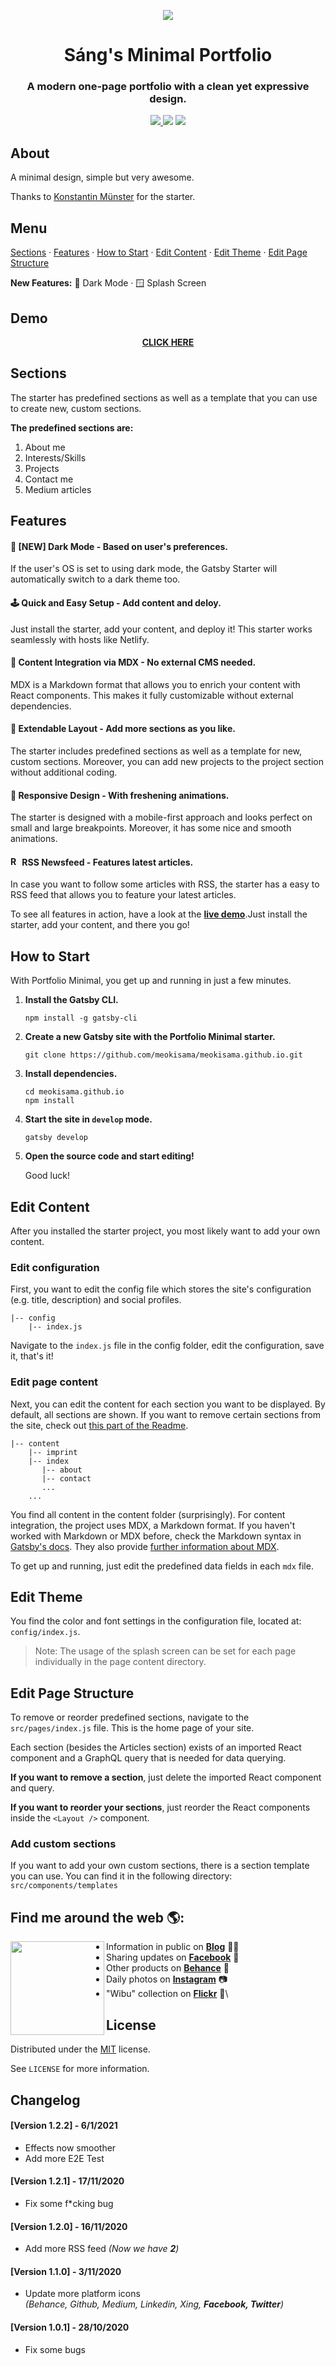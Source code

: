 <p align="center">
  <a href="https://meoki.net">
    <img src="content/favicon.png" />
  </a>
</p>

<h1 align="center"> Sáng's Minimal Portfolio </h1>

<h3 align="center"> A modern one-page portfolio with a clean yet expressive design. </h3>

<p align="center">
  <a href="https://github.com/meokisama/meokisama.github.io/blob/develop/LICENSE">
    <img src="https://img.shields.io/badge/license-MIT-blue.svg"/>
  </a>
  <img src="https://img.shields.io/badge/PRs-welcome-brightgreen.svg"/>
  <a href="https://twitter.com/intent/follow?screen_name=meokiiii">
    <img src="https://img.shields.io/twitter/follow/meokiiii.svg?label=Follow%20@meokiiii"/>
  </a>
</p>

## About

A minimal design, simple but very awesome.

Thanks to [Konstantin Münster](https://github.com/konstantinmuenster) for the starter.

## Menu

<a href="#sections">Sections</a> · <a href="#features">Features</a> · <a href="#how-to-start">How to Start</a> · <a href="#edit-content">Edit Content</a> · <a href="#edit-theme">Edit Theme</a> · <a href="#edit-page-structure">Edit Page Structure</a>

**New Features:** 🌛 Dark Mode · 🪟 Splash Screen

## Demo

<p align="center"> <a href="https://meoki.net/"><strong> CLICK HERE </strong></a></p>

## Sections

The starter has predefined sections as well as a template that you can use to create new, custom sections.

**The predefined sections are:**

1. About me
2. Interests/Skills
3. Projects
4. Contact me
5. Medium articles

## Features

#### 🌛 [NEW] Dark Mode - Based on user's preferences.

If the user's OS is set to using dark mode, the Gatsby Starter will automatically switch to a dark theme too.

#### 🕹️ Quick and Easy Setup - Add content and deloy.

Just install the starter, add your content, and deploy it! This starter works seamlessly with hosts like Netlify.

#### 📓 Content Integration via MDX - No external CMS needed.

MDX is a Markdown format that allows you to enrich your content with React components. This makes it fully customizable without external dependencies.

#### 🧰 Extendable Layout - Add more sections as you like.

The starter includes predefined sections as well as a template for new, custom sections. Moreover, you can add new projects to the project section without additional coding.

#### 💅 Responsive Design - With freshening animations.

The starter is designed with a mobile-first approach and looks perfect on small and large breakpoints. Moreover, it has some nice and smooth animations.

#### <img src="https://upload.wikimedia.org/wikipedia/commons/thumb/4/46/Generic_Feed-icon.svg/1024px-Generic_Feed-icon.svg.png" alt="RSS Icon" width="15" /> RSS Newsfeed - Features latest articles.

In case you want to follow some articles with RSS, the starter has a easy to RSS feed that allows you to feature your latest articles.

To see all features in action, have a look at the <a href="https://meokisama.github.io/" target="_blank"><strong>live demo</strong></a>.Just install the starter, add your content, and there you go!

## How to Start

With Portfolio Minimal, you get up and running in just a few minutes.

1. **Install the Gatsby CLI.**

   ```
   npm install -g gatsby-cli

   ```

2. **Create a new Gatsby site with the Portfolio Minimal starter.**

   ```
   git clone https://github.com/meokisama/meokisama.github.io.git
   ```

3. **Install dependencies.**

   ```
   cd meokisama.github.io
   npm install
   ```

4. **Start the site in `develop` mode.**

   ```
   gatsby develop
   ```

5. **Open the source code and start editing!**

   Good luck!

## Edit Content

After you installed the starter project, you most likely want to add your own content.

### Edit configuration

First, you want to edit the config file which stores the site's configuration (e.g. title, description) and social profiles.

```
|-- config
    |-- index.js
```

Navigate to the `index.js` file in the config folder, edit the configuration, save it, that's it!

### Edit page content

Next, you can edit the content for each section you want to be displayed. By default, all sections are shown. If you want to remove certain sections from the site, check out <a href="#editing-page-structure">this part of the Readme</a>.

```
|-- content
    |-- imprint
    |-- index
       |-- about
       |-- contact
       ...
    ...
```

You find all content in the content folder (surprisingly). For content integration, the project uses MDX, a Markdown format. If you haven't worked with Markdown or MDX before, check the Markdown syntax in <a href="https://www.gatsbyjs.org/docs/mdx/markdown-syntax/" target="_blank">Gatsby's docs</a>. They also provide <a href="https://www.gatsbyjs.org/docs/mdx/writing-pages/" target="_blank">further information about MDX</a>.

To get up and running, just edit the predefined data fields in each `mdx` file.

## Edit Theme

You find the color and font settings in the configuration file, located at: `config/index.js`.

> Note: The usage of the splash screen can be set for each page individually in the page content directory.

## Edit Page Structure

To remove or reorder predefined sections, navigate to the `src/pages/index.js` file. This is the home page of your site.

Each section (besides the Articles section) exists of an imported React component and a GraphQL query that is needed for data querying.

**If you want to remove a section**, just delete the imported React component and query.

**If you want to reorder your sections**, just reorder the React components inside the `<Layout />` component.

### Add custom sections

If you want to add your own custom sections, there is a section template you can use. You can find it in the following directory: `src/components/templates`

## Find me around the web 🌎:

<a href="https://facebook.com/slytherinnn/"><img align="left" width="150" height="150" src="https://github.com/meokisama/meokisama/blob/master/image/2750554.png"> </a>

- Information in public on <a href="https://meoki.net/">**Blog**</a> ✍🏾
- Sharing updates on <a href="https://facebook.com/slytherinnn/">**Facebook**</a> 💼
- Other products on <a href="https://www.behance.net/meokisama">**Behance**</a> 🏓
- Daily photos on <a href="https://www.instagram.com/hi.im.meoki/">**Instagram**</a> 📷
- "Wibu" collection on <a href="https://www.flickr.com/photos/meokisama/albums">**Flickr**</a> 👾\

## License

Distributed under the [MIT](http://showalicense.com/?fullname=Konstantin+M%C3%BCnster&year=2019#license-mit) license.

See `LICENSE` for more information.

## Changelog

#### [Version 1.2.2] - 6/1/2021

- Effects now smoother
- Add more E2E Test

#### [Version 1.2.1] - 17/11/2020

- Fix some f\*cking bug

#### [Version 1.2.0] - 16/11/2020

- Add more RSS feed _(Now we have **2**)_

#### [Version 1.1.0] - 3/11/2020

- Update more platform icons \
  _(Behance, Github, Medium, Linkedin, Xing, **Facebook, Twitter**)_

#### [Version 1.0.1] - 28/10/2020

- Fix some bugs
